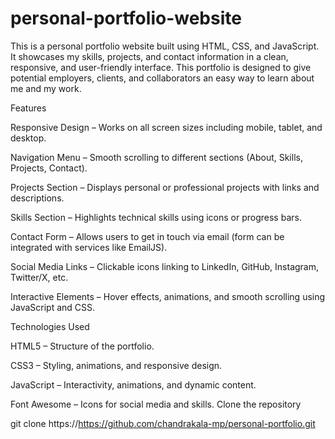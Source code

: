 # personal-portfolio-website

This is a personal portfolio website built using HTML, CSS, and JavaScript. It showcases my skills, projects, and contact information in a clean, responsive, and user-friendly interface. This portfolio is designed to give potential employers, clients, and collaborators an easy way to learn about me and my work.

Features

Responsive Design – Works on all screen sizes including mobile, tablet, and desktop.

Navigation Menu – Smooth scrolling to different sections (About, Skills, Projects, Contact).

Projects Section – Displays personal or professional projects with links and descriptions.

Skills Section – Highlights technical skills using icons or progress bars.

Contact Form – Allows users to get in touch via email (form can be integrated with services like EmailJS).

Social Media Links – Clickable icons linking to LinkedIn, GitHub, Instagram, Twitter/X, etc.

Interactive Elements – Hover effects, animations, and smooth scrolling using JavaScript and CSS.

Technologies Used

HTML5 – Structure of the portfolio.

CSS3 – Styling, animations, and responsive design.

JavaScript – Interactivity, animations, and dynamic content.

Font Awesome – Icons for social media and skills.
Clone the repository

git clone https://https://github.com/chandrakala-mp/personal-portfolio.git
